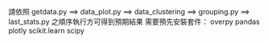 請依照 getdata.py ==> data_plot.py ==> data_clustering ==> grouping.py ==> last_stats.py 之順序執行方可得到預期結果
需要預先安裝套件：
overpy
pandas
plotly
scikit.learn
scipy
